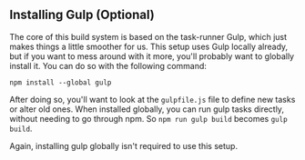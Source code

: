 ## Installing Gulp (Optional)

The core of this build system is based on the task-runner Gulp, which just makes things a little smoother for us.  This setup uses Gulp locally already, but if you want to mess around with it more, you'll probably want to globally install it.  You can do so with the following command:

`npm install --global gulp`

After doing so, you'll want to look at the `gulpfile.js` file to define new tasks or alter old ones.  When installed globally, you can run gulp tasks directly, without needing to go through npm.  So `npm run gulp build` becomes `gulp build`.

Again, installing gulp globally isn't required to use this setup.